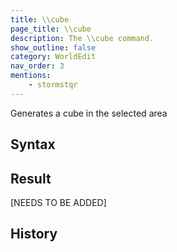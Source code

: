 ```yaml
---
title: \\cube
page_title: \\cube
description: The \\cube command.
show_outline: false
category: WorldEdit
nav_order: 3
mentions:
    - stormstqr
---
```


Generates a cube in the selected area

<CommandDetailsTable
    name="\\cube"
    :categories="[
        'system', 'world', 'server', 'worldedit'
    ]"
    :requiredTags="[
        'canUseChatCommands'
    ]"
    ultraSecurityModeSecurityLevel="WorldEdit"
    version="0.0.0"
    :undoSupported="false"
    :functional="false"
    :deprecated="false"
/>

## Syntax



## Result

[NEEDS TO BE ADDED]

## History
